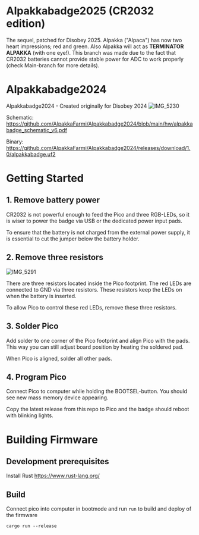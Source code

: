 # Alpakkabadge2025 (CR2032 edition)
The sequel, patched for Disobey 2025. Alpakka ("Alpaca") has now two heart impressions; red and green. Also Alpakka will act as __TERMINATOR ALPAKKA__ (with one eye!). This branch was made due to the fact that CR2032 batteries cannot provide stable power for ADC to work properly (check Main-branch for more details).

# Alpakkabadge2024

Alpakkabadge2024 - Created originally for Disobey 2024
![IMG_5230](https://github.com/AlpakkaFarmi/Alpakkabadge2024/assets/1899518/a2a75f0f-662e-4a03-a8c5-fc214acd9281)

Schematic: https://github.com/AlpakkaFarmi/Alpakkabadge2024/blob/main/hw/alpakkabadge_schematic_v6.pdf

Binary: https://github.com/AlpakkaFarmi/Alpakkabadge2024/releases/download/1.0/alpakkabadge.uf2

# Getting Started

## 1. Remove battery power

CR2032 is not powerful enough to feed the Pico and three RGB-LEDs, so it is wiser to power the badge via USB or the dedicated power input pads.

To ensure that the battery is not charged from the external power supply, it is essential to cut the jumper below the battery holder.

## 2. Remove three resistors
![IMG_5291](https://github.com/AlpakkaFarmi/Alpakkabadge2024/assets/1899518/c1cc8bd7-7634-43b4-92ab-43d06c6a29c4)

There are three resistors located inside the Pico footprint.
The red LEDs are connected to GND via three resistors. These resistors keep the LEDs on when the battery is inserted.

To allow Pico to control these red LEDs, remove these three resistors.

## 3. Solder Pico

Add solder to one corner of the Pico footprint and align Pico with the pads. This way you can still adjust board position by heating the soldered pad.

When Pico is aligned, solder all other pads.

## 4. Program Pico

Connect Pico to computer while holding the BOOTSEL-button.
You should see new mass memory device appearing.

Copy the latest release from this repo to Pico and the badge should reboot with blinking lights.

# Building Firmware

## Development prerequisites

Install Rust https://www.rust-lang.org/

## Build

Connect pico into computer in bootmode and run `run` to build and deploy of the firmware

    cargo run --release

